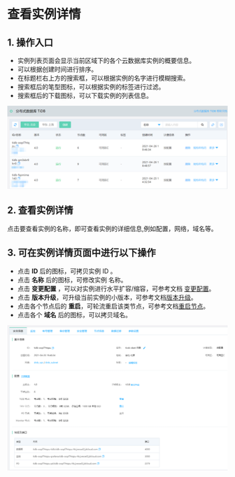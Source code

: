 # 查看实例详情

## 1.  操作入口
- 实例列表页面会显示当前区域下的各个云数据库实例的概要信息。
- 可以根据创建时间进行排序。
- 在标题栏右上方的搜索框，可以根据实例的名字进行模糊搜索。
- 搜索框后的笔型图标，可以根据实例的标签进行过滤。
- 搜索框后的下载图标，可以下载实例的列表信息。

![查看实例1](../../../../../image/TiDB/instance-list.png)

## 2. 查看实例详情
点击要查看实例的名称，即可查看实例的详细信息,例如配置，网络，域名等。

## 3. 可在实例详情页面中进行以下操作
- 点击 **ID** 后的图标，可拷贝实例 ID 。
- 点击 **名称** 后的图标，可修改实例 名称。
- 点击 **变更配置** ，可以对实例进行水平扩容/缩容，可参考文档 [变更配置](Modify-Instance-Spec.md)。
- 点击 **版本升级**，可升级当前实例的小版本，可参考文档[版本升级](Upgrade-Engine-Version.md)。
- 点击各个节点后的 **重启**，可轮流重启该类节点，可参考文档[重启节点](Reboot-Node.md)。
- 点击各个 **域名** 后的图标，可以拷贝域名。

![查看实例1](../../../../../image/TiDB/instance-info.png)
